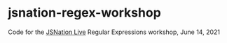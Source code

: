 # jsnation-regex-workshop

Code for the [JSNation Live](https://live.jsnation.com/workshops-3h) Regular Expressions workshop, June 14, 2021
